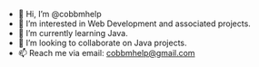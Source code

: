 - 👋 Hi, I’m @cobbmhelp
- 👀 I’m interested in Web Development and associated projects.
- 🌱 I’m currently learning Java.
- 💞️ I’m looking to collaborate on Java projects.
- 📫 Reach me via email: cobbmhelp@gmail.com

<!---
cobbmhelp/cobbmhelp is a ✨ special ✨ repository because its `README.md` (this file) appears on your GitHub profile.
You can click the Preview link to take a look at your changes.
--->
